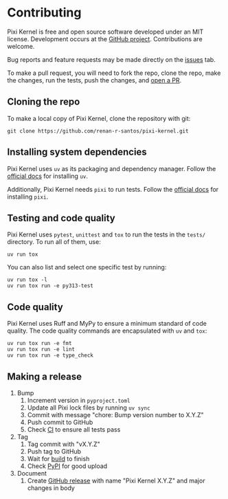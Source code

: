 # Contributing

Pixi Kernel is free and open source software developed under an MIT license. Development occurs at
the [GitHub project](https://github.com/renan-r-santos/pixi-kernel). Contributions are welcome.

Bug reports and feature requests may be made directly on the
[issues](https://github.com/renan-r-santos/pixi-kernel/issues) tab.

To make a pull request, you will need to fork the repo, clone the repo, make the changes, run the
tests, push the changes, and [open a PR](https://github.com/renan-r-santos/pixi-kernel/pulls).

## Cloning the repo

To make a local copy of Pixi Kernel, clone the repository with git:

```
git clone https://github.com/renan-r-santos/pixi-kernel.git
```

## Installing system dependencies

Pixi Kernel uses `uv` as its packaging and dependency manager. Follow the
[official docs](https://docs.astral.sh/uv) for installing `uv`.

Additionally, Pixi Kernel needs `pixi` to run tests. Follow the [official docs](https://pixi.sh)
for installing `pixi`.

## Testing and code quality

Pixi Kernel uses `pytest`, `unittest` and `tox` to run the tests in the `tests/` directory.
To run all of them, use:

```
uv run tox
```

You can also list and select one specific test by running:

```
uv run tox -l
uv run tox run -e py313-test
```

## Code quality

Pixi Kernel uses Ruff and MyPy to ensure a minimum standard of code quality. The code quality
commands are encapsulated with `uv` and `tox`:

```
uv run tox run -e fmt
uv run tox run -e lint
uv run tox run -e type_check
```

## Making a release

1. Bump
   1. Increment version in `pyproject.toml`
   2. Update all Pixi lock files by running `uv sync`
   3. Commit with message "chore: Bump version number to X.Y.Z"
   4. Push commit to GitHub
   5. Check [CI](https://github.com/renan-r-santos/pixi-kernel/actions/workflows/ci.yml) to ensure
      all tests pass
2. Tag
   1. Tag commit with "vX.Y.Z"
   2. Push tag to GitHub
   3. Wait for [build](https://github.com/renan-r-santos/pixi-kernel/actions/workflows/release.yml)
      to finish
   4. Check [PyPI](https://pypi.org/project/pixi-kernel/) for good upload
3. Document
   1. Create [GitHub release](https://github.com/renan-r-santos/pixi-kernel/releases) with name
      "Pixi Kernel X.Y.Z" and major changes in body
